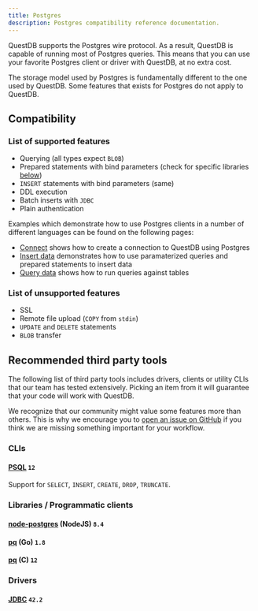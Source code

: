 ```yaml
---
title: Postgres
description: Postgres compatibility reference documentation.
---
```


QuestDB supports the Postgres wire protocol. As a result, QuestDB is capable of
running most of Postgres queries. This means that you can use your favorite
Postgres client or driver with QuestDB, at no extra cost.

The storage model used by Postgres is fundamentally different to the one used by
QuestDB. Some features that exists for Postgres do not apply to QuestDB.

## Compatibility

### List of supported features

- Querying (all types expect `BLOB`)
- Prepared statements with bind parameters (check for specific libraries
  [below](/docs/reference/api/postgres/#libraries--programmatic-clients))
- `INSERT` statements with bind parameters (same)
- DDL execution
- Batch inserts with `JDBC`
- Plain authentication

Examples which demonstrate how to use Postgres clients in a number of different
languages can be found on the following pages:

- [Connect](/docs/develop/connect#postgres-compatibility) shows how to create a
  connection to QuestDB using Postgres
- [Insert data](/docs/develop/insert-data#postgres-compatibility) demonstrates
  how to use paramaterized queries and prepared statements to insert data
- [Query data](/docs/develop/query-data#postgres-compatibility) shows how to run
  queries against tables

### List of unsupported features

- SSL
- Remote file upload (`COPY` from `stdin`)
- `UPDATE` and `DELETE` statements
- `BLOB` transfer

## Recommended third party tools

The following list of third party tools includes drivers, clients or utility
CLIs that our team has tested extensively. Picking an item from it will
guarantee that your code will work with QuestDB.

We recognize that our community might value some features more than others. This
is why we encourage you to [open an issue on GitHub]({@githubUrl@}/issues) if
you think we are missing something important for your workflow.

### CLIs

#### [PSQL](https://www.postgresql.org/docs/current/app-psql.html) `12`

Support for `SELECT`, `INSERT`, `CREATE`, `DROP`, `TRUNCATE`.

### Libraries / Programmatic clients

#### [node-postgres](https://node-postgres.com/) (NodeJS) `8.4`

#### [pq](https://github.com/lib/pq) (Go) `1.8`

#### [pq](https://www.postgresql.org/docs/12/libpq.html) (C) `12`

### Drivers

#### [JDBC](https://jdbc.postgresql.org/) `42.2`
